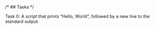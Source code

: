 /* ## Tasks */

Task 0: A script that prints “Hello, World”, followed by a new line to the standard output.
